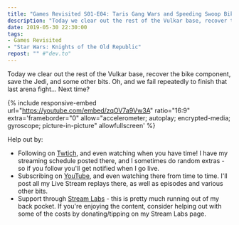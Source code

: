 ```yaml
---
title: "Games Revisited S01-E04: Taris Gang Wars and Speeding Swoop Bikes"
description: "Today we clear out the rest of the Vulkar base, recover the bike component, save the Jedi, and some other bits. Oh, and we fail repeatedly to finish that last arena fight&hellip; Next time?"
date: 2019-05-30 22:30:00
tags:
- Games Revisited
- "Star Wars: Knights of the Old Republic"
repost: "" #"dev.to"
---
```


Today we clear out the rest of the Vulkar base, recover the bike component, save the Jedi, and some other bits. Oh, and we fail repeatedly to finish that last arena fight&hellip; Next time?
<!--more-->


{% include responsive-embed url="https://youtube.com/embed/zqOV7a9Vw3A" ratio="16:9" extra='frameborder="0" allow="accelerometer; autoplay; encrypted-media; gyroscope; picture-in-picture" allowfullscreen' %}

Help out by:
 * Following on [Twtich](https://twitch.tv/AnonJr_Live), and even watching when you have time! I have my streaming schedule posted there, and I sometimes do random extras - so if you follow you'll get notified when I go live.
 * Subscribing on [YouTube](http://www.youtube.com/channel/UCXafqhKHbkSUIrq0LAuu0tw), and even watching there from time to time. I'll post all my Live Stream replays there, as well as episodes and various other bits.
 * Support through [Stream Labs](https://streamlabs.com/anonjr_live) - this is pretty much running out of my back pocket. If you're enjoying the content, consider helping out with some of the costs by donating/tipping on my Stream Labs page.